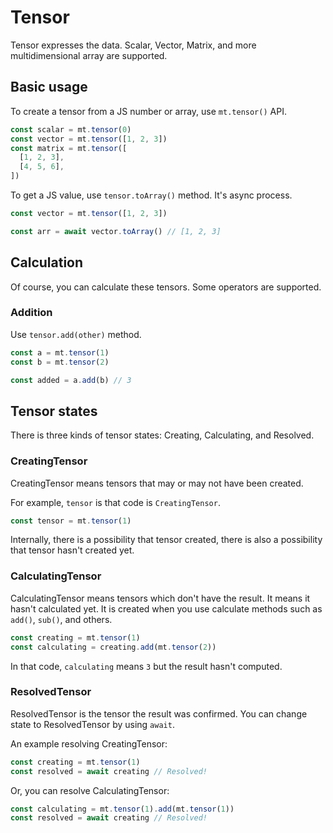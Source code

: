 # Tensor

Tensor expresses the data. Scalar, Vector, Matrix, and more multidimensional
array are supported.

## Basic usage

To create a tensor from a JS number or array, use `mt.tensor()` API.

```ts
const scalar = mt.tensor(0)
const vector = mt.tensor([1, 2, 3])
const matrix = mt.tensor([
  [1, 2, 3],
  [4, 5, 6],
])
```

To get a JS value, use `tensor.toArray()` method. It's async process.

```ts
const vector = mt.tensor([1, 2, 3])

const arr = await vector.toArray() // [1, 2, 3]
```

## Calculation

Of course, you can calculate these tensors. Some operators are supported.

### Addition

Use `tensor.add(other)` method.

```ts
const a = mt.tensor(1)
const b = mt.tensor(2)

const added = a.add(b) // 3
```

## Tensor states

There is three kinds of tensor states: Creating, Calculating, and Resolved.

### CreatingTensor

CreatingTensor means tensors that may or may not have been created.

For example, `tensor` is that code is `CreatingTensor`.

```ts
const tensor = mt.tensor(1)
```

Internally, there is a possibility that tensor created, there is also a
possibility that tensor hasn't created yet.

### CalculatingTensor

CalculatingTensor means tensors which don't have the result. It means it hasn't
calculated yet. It is created when you use calculate methods such as `add()`,
`sub()`, and others.

```ts
const creating = mt.tensor(1)
const calculating = creating.add(mt.tensor(2))
```

In that code, `calculating` means `3` but the result hasn't computed.

### ResolvedTensor

ResolvedTensor is the tensor the result was confirmed. You can change state to
ResolvedTensor by using `await`.

An example resolving CreatingTensor:

```ts
const creating = mt.tensor(1)
const resolved = await creating // Resolved!
```

Or, you can resolve CalculatingTensor:

```ts
const calculating = mt.tensor(1).add(mt.tensor(1))
const resolved = await creating // Resolved!
```

